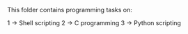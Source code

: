 This folder contains programming tasks on:

1 -> Shell scripting
2 -> C programming
3 -> Python scripting
